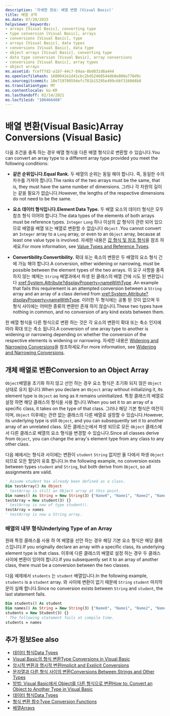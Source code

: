 ```yaml
---
description: '자세한 정보: 배열 변환 (Visual Basic)'
title: 배열 규칙
ms.date: 07/20/2015
helpviewer_keywords:
- arrays [Visual Basic], converting type
- type conversion [Visual Basic], arrays
- conversions [Visual Basic], type
- arrays [Visual Basic], data types
- conversions [Visual Basic], data type
- object arrays [Visual Basic], converting type
- data type conversion [Visual Basic], array conversions
- conversions [Visual Basic], array types
- object arrays
ms.assetid: fceff7d2-a1b7-44c7-b9aa-8bd831d8a444
ms.openlocfilehash: 1600042e1d41cbc2bd52468544db0e806e776d9c
ms.sourcegitcommit: 10e719780594efc781b15295e499c66f316068b8
ms.translationtype: MT
ms.contentlocale: ko-KR
ms.lasthandoff: 02/14/2021
ms.locfileid: "100466408"
---
```

# <a name="array-conversions-visual-basic"></a><span data-ttu-id="8c95b-103">배열 변환(Visual Basic)</span><span class="sxs-lookup"><span data-stu-id="8c95b-103">Array Conversions (Visual Basic)</span></span>

<span data-ttu-id="8c95b-104">다음 조건을 충족 하는 경우 배열 형식을 다른 배열 형식으로 변환할 수 있습니다.</span><span class="sxs-lookup"><span data-stu-id="8c95b-104">You can convert an array type to a different array type provided you meet the following conditions:</span></span>  
  
- <span data-ttu-id="8c95b-105">**같은 순위입니다.**</span><span class="sxs-lookup"><span data-stu-id="8c95b-105">**Equal Rank.**</span></span> <span data-ttu-id="8c95b-106">두 배열의 순위는 동일 해야 합니다. 즉, 동일한 수의 차수를 가져야 합니다.</span><span class="sxs-lookup"><span data-stu-id="8c95b-106">The ranks of the two arrays must be the same, that is, they must have the same number of dimensions.</span></span> <span data-ttu-id="8c95b-107">그러나 각 차원의 길이는 같을 필요가 없습니다.</span><span class="sxs-lookup"><span data-stu-id="8c95b-107">However, the lengths of the respective dimensions do not need to be the same.</span></span>  
  
- <span data-ttu-id="8c95b-108">**요소 데이터 형식입니다.**</span><span class="sxs-lookup"><span data-stu-id="8c95b-108">**Element Data Type.**</span></span> <span data-ttu-id="8c95b-109">두 배열 요소의 데이터 형식은 모두 참조 형식 이어야 합니다.</span><span class="sxs-lookup"><span data-stu-id="8c95b-109">The data types of the elements of both arrays must be reference types.</span></span> <span data-ttu-id="8c95b-110">`Integer` `Long` 하나 이상의 값 형식이 관련 되어 있으므로 배열을 배열 또는 배열로 변환할 수 없습니다 `Object` .</span><span class="sxs-lookup"><span data-stu-id="8c95b-110">You cannot convert an `Integer` array to a `Long` array, or even to an `Object` array, because at least one value type is involved.</span></span> <span data-ttu-id="8c95b-111">자세한 내용은 [값 형식 및 참조 형식](value-types-and-reference-types.md)을 참조 하세요.</span><span class="sxs-lookup"><span data-stu-id="8c95b-111">For more information, see [Value Types and Reference Types](value-types-and-reference-types.md).</span></span>  
  
- <span data-ttu-id="8c95b-112">**Convertibility.**</span><span class="sxs-lookup"><span data-stu-id="8c95b-112">**Convertibility.**</span></span> <span data-ttu-id="8c95b-113">확대 또는 축소의 변환은 두 배열의 요소 형식 간에 가능 해야 합니다.</span><span class="sxs-lookup"><span data-stu-id="8c95b-113">A conversion, either widening or narrowing, must be possible between the element types of the two arrays.</span></span> <span data-ttu-id="8c95b-114">이 요구 사항을 충족 하지 않는 예제는 `String` 배열과에서 파생 된 클래스의 배열 간에 시도 된 변환입니다 <xref:System.Attribute?displayProperty=nameWithType> .</span><span class="sxs-lookup"><span data-stu-id="8c95b-114">An example that fails this requirement is an attempted conversion between a `String` array and an array of a class derived from <xref:System.Attribute?displayProperty=nameWithType>.</span></span> <span data-ttu-id="8c95b-115">이러한 두 형식에는 공통 된 것이 없으며 두 형식 사이에는 어떠한 종류의 변환만 존재 하지 않습니다.</span><span class="sxs-lookup"><span data-stu-id="8c95b-115">These two types have nothing in common, and no conversion of any kind exists between them.</span></span>  
  
 <span data-ttu-id="8c95b-116">한 배열 형식을 다른 형식으로 변환 하는 것은 각 요소의 변환이 확대 또는 축소 인지에 따라 확대 또는 축소 됩니다.</span><span class="sxs-lookup"><span data-stu-id="8c95b-116">A conversion of one array type to another is widening or narrowing depending on whether the conversion of the respective elements is widening or narrowing.</span></span> <span data-ttu-id="8c95b-117">자세한 내용은 [Widening and Narrowing Conversions](widening-and-narrowing-conversions.md)을 참조하세요.</span><span class="sxs-lookup"><span data-stu-id="8c95b-117">For more information, see [Widening and Narrowing Conversions](widening-and-narrowing-conversions.md).</span></span>  
  
## <a name="conversion-to-an-object-array"></a><span data-ttu-id="8c95b-118">개체 배열로 변환</span><span class="sxs-lookup"><span data-stu-id="8c95b-118">Conversion to an Object Array</span></span>  

 <span data-ttu-id="8c95b-119">`Object`배열을 초기화 하지 않고 선언 하는 경우 요소 형식은 초기화 되지 않은 `Object` 상태로 유지 됩니다.</span><span class="sxs-lookup"><span data-stu-id="8c95b-119">When you declare an `Object` array without initializing it, its element type is `Object` as long as it remains uninitialized.</span></span> <span data-ttu-id="8c95b-120">특정 클래스의 배열로 설정 하면 해당 클래스의 형식을 사용 합니다.</span><span class="sxs-lookup"><span data-stu-id="8c95b-120">When you set it to an array of a specific class, it takes on the type of that class.</span></span> <span data-ttu-id="8c95b-121">그러나 해당 기본 형식은 여전히 이며, `Object` 이후에는 관련 없는 클래스의 다른 배열로 설정할 수 있습니다.</span><span class="sxs-lookup"><span data-stu-id="8c95b-121">However, its underlying type is still `Object`, and you can subsequently set it to another array of an unrelated class.</span></span> <span data-ttu-id="8c95b-122">모든 클래스는에서 파생 되므로 모든 `Object` 클래스에서 다른 클래스로 배열의 요소 형식을 변경할 수 있습니다.</span><span class="sxs-lookup"><span data-stu-id="8c95b-122">Since all classes derive from `Object`, you can change the array's element type from any class to any other class.</span></span>  
  
 <span data-ttu-id="8c95b-123">다음 예에서는 형식과 사이에는 변환이 `student` `String` 없지만 둘 다에서 파생 `Object` 되므로 모든 할당이 유효 합니다.</span><span class="sxs-lookup"><span data-stu-id="8c95b-123">In the following example, no conversion exists between types `student` and `String`, but both derive from `Object`, so all assignments are valid.</span></span>  
  
```vb  
' Assume student has already been defined as a class.  
Dim testArray() As Object  
' testArray is still an Object array at this point.  
Dim names() As String = New String(3) {"Name0", "Name1", "Name2", "Name3"}  
testArray = New student(3) {}  
' testArray is now of type student().  
testArray = names  
' testArray is now a String array.  
```  
  
### <a name="underlying-type-of-an-array"></a><span data-ttu-id="8c95b-124">배열의 내부 형식</span><span class="sxs-lookup"><span data-stu-id="8c95b-124">Underlying Type of an Array</span></span>  

 <span data-ttu-id="8c95b-125">원래 특정 클래스를 사용 하 여 배열을 선언 하는 경우 해당 기본 요소 형식은 해당 클래스입니다.</span><span class="sxs-lookup"><span data-stu-id="8c95b-125">If you originally declare an array with a specific class, its underlying element type is that class.</span></span> <span data-ttu-id="8c95b-126">이후에 다른 클래스의 배열로 설정 하는 경우 두 클래스 사이에 변환이 있어야 합니다.</span><span class="sxs-lookup"><span data-stu-id="8c95b-126">If you subsequently set it to an array of another class, there must be a conversion between the two classes.</span></span>  
  
 <span data-ttu-id="8c95b-127">다음 예제에서 `students` 는 `student` 배열입니다.</span><span class="sxs-lookup"><span data-stu-id="8c95b-127">In the following example, `students` is a `student` array.</span></span> <span data-ttu-id="8c95b-128">와 사이에 변환이 없기 때문에 `String` `student` 마지막 문이 실패 합니다.</span><span class="sxs-lookup"><span data-stu-id="8c95b-128">Since no conversion exists between `String` and `student`, the last statement fails.</span></span>  
  
```vb  
Dim students() As student  
Dim names() As String = New String(3) {"Name0", "Name1", "Name2", "Name3"}  
students = New Student(3) {}  
' The following statement fails at compile time.  
students = names  
```  
  
## <a name="see-also"></a><span data-ttu-id="8c95b-129">추가 정보</span><span class="sxs-lookup"><span data-stu-id="8c95b-129">See also</span></span>

- [<span data-ttu-id="8c95b-130">데이터 형식</span><span class="sxs-lookup"><span data-stu-id="8c95b-130">Data Types</span></span>](index.md)
- [<span data-ttu-id="8c95b-131">Visual Basic의 형식 변환</span><span class="sxs-lookup"><span data-stu-id="8c95b-131">Type Conversions in Visual Basic</span></span>](type-conversions.md)
- [<span data-ttu-id="8c95b-132">암시적 변환과 명시적 변환</span><span class="sxs-lookup"><span data-stu-id="8c95b-132">Implicit and Explicit Conversions</span></span>](implicit-and-explicit-conversions.md)
- [<span data-ttu-id="8c95b-133">문자열과 다른 형식 사이의 변환</span><span class="sxs-lookup"><span data-stu-id="8c95b-133">Conversions Between Strings and Other Types</span></span>](conversions-between-strings-and-other-types.md)
- [<span data-ttu-id="8c95b-134">방법: Visual Basic에서 Object를 다른 형식으로 변환</span><span class="sxs-lookup"><span data-stu-id="8c95b-134">How to: Convert an Object to Another Type in Visual Basic</span></span>](how-to-convert-an-object-to-another-type.md)
- [<span data-ttu-id="8c95b-135">데이터 형식</span><span class="sxs-lookup"><span data-stu-id="8c95b-135">Data Types</span></span>](../../../language-reference/data-types/index.md)
- [<span data-ttu-id="8c95b-136">형식 변환 함수</span><span class="sxs-lookup"><span data-stu-id="8c95b-136">Type Conversion Functions</span></span>](../../../language-reference/functions/type-conversion-functions.md)
- [<span data-ttu-id="8c95b-137">배열</span><span class="sxs-lookup"><span data-stu-id="8c95b-137">Arrays</span></span>](../arrays/index.md)
